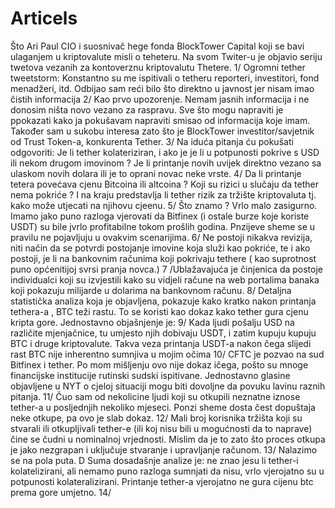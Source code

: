 # Articels
Što Ari Paul CIO i suosnivač hege fonda BlockTower Capital koji se bavi ulaganjem u kriptovalute misli o teheteru. 
Na svom Twiter-u je objavio seriju twetova vezanih za kontoverznu kriptovalutu Thetere. 
1/ Ogromni tether tweetstorm: Konstantno su me ispitivali o tetheru reporteri, investitori, fond menadžeri, itd. Odbijao sam reći bilo što direktno u javnost jer nisam imao čistih informacija
2/ Kao prvo upozorenje. Nemam jasnih informacija i ne donosim ništa novo vezano za raspravu. Sve što mogu napraviti je ppokazati kako ja pokušavam napraviti smisao od informacija koje imam. Također sam u sukobu interesa zato što je BlockTower investitor/savjetnik od Trust Token-a, konkurenta Tether.
3/ Na iduća pitanja ću pokušati odgovoriti: Je li tether kolateriziran, i ako je je li u potpunosti pokrive s USD ili nekom drugom imovinom ? Je li printanje novih uvijek direktno vezano sa ulaskom novih dolara ili je to oprani novac neke vrste.
4/ Da li printanje tetera povećava cjenu Bitcoina ili altcoina ? Koji su rizici u slučaju da tether nema pokriće ? I na kraju predstavlja li tether  rizik za tržište kriptovaluta tj. kako može utjecati na njihovu cjeenu. 
5/ Što znamo ? Vrlo malo zasigurno. Imamo jako puno razloga vjerovati da Bitfinex (i ostale burze koje koriste USDT) su bile jvrlo profitabilne tokom prošlih godina. Pnzijeve sheme se u pravilu ne pojavljuju u ovakvim scenarijima.
6/ Ne postoji nikakva revizija, niti način da se potvrdi postojanje imovine  koja služi kao pokriće, te i ako postoji, je li na bankovnim računima koji pokrivaju tethere ( kao suprotnost puno općenitijoj svrsi pranja novca.)
7 /Ublažavajuća je činjenica da postoje individualci koji su izvjestili kako su vidjeli račune na web portalima banaka koji pokazuju milijarde u dolarima na bankovnom računu.
8/ Detaljna statistička analiza koja je objavljena, pokazuje kako kratko nakon printanja tethera-a , BTC teži rastu. To se koristi kao dokaz kako tether gura cjenu kripta gore. Jednostavno objašnjenje je: 
9/ Kada ljudi pošalju USD na različite mjenjačnice, tu umjesto njih dobivaju USDT, i zatim kupuju kupuju BTC i druge kriptovalute. Takva veza printanja USDT-a nakon čega slijedi rast BTC nije inherentno sumnjiva u mojim očima
10/ CFTC je pozvao na sud Bitfinex i tether. Po mom mišljenju ovo nije dokaz ičega, pošto su mnoge financijske institucije rutinski sudski ispitivane. Jednostavno glasine objavljene u NYT o cjeloj situaciji mogu biti dovoljne da povuku lavinu raznih pitanja.
11/ Čuo sam od nekolicine ljudi koji su otkupili neznatne iznose tether-a u posljednjih nekoliko mjeseci. Ponzi sheme dosta čest dopuštaja 
neke otkupe, pa ovo je slab dokaz.
12/ Mali broj korisnika tržišta koji su stvarali ili otkupljivali tether-e (ili koj nisu bili u mogućnosti da to naprave) čine se čudni u nominalnoj vrjednosti. Mislim da je to zato što proces otkupa je jako nezgrapan i uključuje stvaranje i upravljanje računom.
13/ Nalazimo se na pola puta. D Suma dosadašnje analize je: ne znao jesu li tether-i kolatelizirani, ali nemamo puno razloga sumnjati da nisu, vrlo vjerojatno su u potpunosti kolateralizirani. Printanje tether-a vjerojatno ne gura cijenu btc prema gore umjetno.
14/ 
